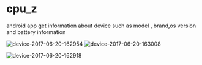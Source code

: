 # cpu_z
android app get information about device such as model , brand,os version and battery information

![device-2017-06-20-162954](https://user-images.githubusercontent.com/19555981/27339439-2339ab9a-55d8-11e7-90b4-888f0780e709.png)
![device-2017-06-20-163008](https://user-images.githubusercontent.com/19555981/27339440-234d85de-55d8-11e7-86fd-9b71f5e0c4e2.png)

![device-2017-06-20-162918](https://user-images.githubusercontent.com/19555981/27339437-22a79098-55d8-11e7-82d0-24c50686c86a.png)
